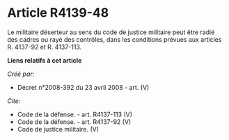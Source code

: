 # Article R4139-48

Le militaire déserteur au sens du code de justice militaire peut être radié des cadres ou rayé des contrôles, dans les
conditions prévues aux articles R. 4137-92 et R. 4137-113.

**Liens relatifs à cet article**

_Créé par_:

  - Décret n°2008-392 du 23 avril 2008 - art. (V)

_Cite_:

  - Code de la défense. - art. R4137-113 (V)
  - Code de la défense. - art. R4137-92 (V)
  - Code de justice militaire. (V)
